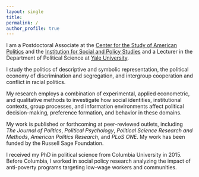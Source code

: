 ```yaml
---
layout: single
title:
permalink: /
author_profile: true
---
```


I am a Postdoctoral Associate at the [Center for the Study of American Politics](http://csap.yale.edu/) and the [Institution for Social and Policy Studies](http://isps.yale.edu/) and a Lecturer in the Department of Political Science at [Yale University](http://www.yale.edu/).

I study the politics of descriptive and symbolic representation, the political economy of discrimination and segregation, and intergroup cooperation and conflict in racial politics.

My research employs a combination of experimental, applied econometric, and qualitative methods to investigate how social identities, institutional contexts, group processes, and information environments affect political decision-making, preference formation, and behavior in these domains.

My work is published or forthcoming at peer-reviewed outlets, including _The Journal of Politics_, _Political Psychology_, _Political Science Research and Methods_, _American Politics Research_, and _PLoS ONE_. My work has been funded by the Russell Sage Foundation.

I received my PhD in political science from Columbia University in 2015. Before Columbia, I worked in social policy research analyzing the impact of anti-poverty programs targeting low-wage workers and communities.


